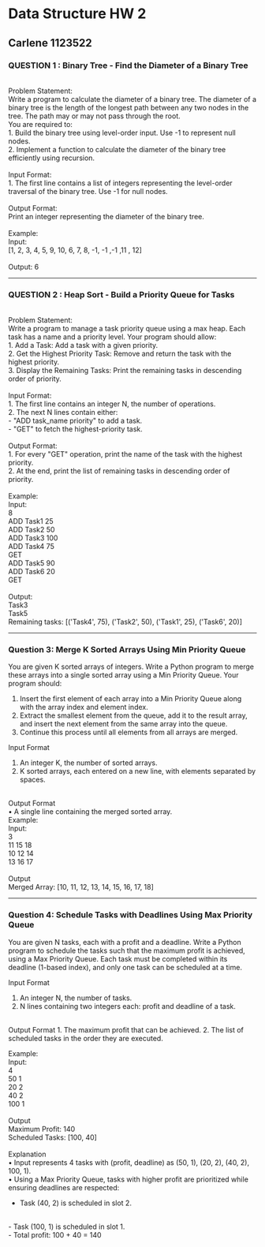 # Data Structure HW 2 
## Carlene 1123522

### QUESTION 1 : Binary Tree - Find the Diameter of a Binary Tree 
<br>
Problem Statement: 
<br>
Write a program to calculate the diameter of a binary tree. The diameter of a 
binary tree is the length of the longest path between any two nodes in the tree. 
The path may or may not pass through the root. 
<br>
You are required to:
<br>
1.  Build the binary tree using level-order input. Use -1 to represent null 
nodes. 
<br>
2.  Implement a function to calculate the diameter of the binary tree 
efficiently using recursion. 
<br> <br>
Input Format: 
<br>
1.  The first line contains a list of integers representing the level-order 
traversal of the binary tree. Use -1 for null nodes. 
<br> <br>
Output Format: 
<br>
Print an integer representing the diameter of the binary tree.
<br> <br>
Example: 
<br>
Input: 
<br>
[1, 2, 3, 4, 5, 9, 10, 6, 7, 8, -1, -1 ,-1 ,11 , 12]  
<br> <br>
Output: 6 
<br>

---

### QUESTION 2 : Heap Sort - Build a Priority Queue for Tasks
<br>
Problem Statement: 
<br>
Write a program to manage a task priority queue using a max heap. Each task 
has a name and a priority level. Your program should allow:
<br>
1.  Add a Task: Add a task with a given priority. 
<br>
2.  Get the Highest Priority Task: Remove and return the task with the 
highest priority. 
<br>
3.  Display the Remaining Tasks: Print the remaining tasks in descending 
order of priority. 
<br> <br>
Input Format: 
<br>
1.  The first line contains an integer N, the number of operations. 
<br>
2.  The next N lines contain either: 
<br>
- "ADD task_name priority" to add a task. 
<br>
- "GET" to fetch the highest-priority task. 
<br> <br>
Output Format: 
<br>
1.  For every "GET" operation, print the name of the task with the highest 
priority. 
<br>
2.  At the end, print the list of remaining tasks in descending order of 
priority.
<br> <br>
Example: 
<br>
Input:
<br>
8
<br>
ADD Task1 25
<br>
ADD Task2 50
<br>
ADD Task3 100
<br>
ADD Task4 75
<br>
GET
<br>
ADD Task5 90
<br>
ADD Task6 20
<br>
GET
<br> <br>
Output: 
<br>
Task3
<br>
Task5
<br>
Remaining tasks: [('Task4', 75), ('Task2', 50), ('Task1', 25), ('Task6', 20)]

---

### Question 3: Merge K Sorted Arrays Using Min Priority Queue 
You are given K sorted arrays of integers. Write a Python program to merge 
these arrays into a single sorted array using a Min Priority Queue. 
Your program should: 
1.  Insert the first element of each array into a Min Priority Queue along with 
the array index and element index. 
2.  Extract the smallest element from the queue, add it to the result array, and 
insert the next element from the same array into the queue. 
3.  Continue this process until all elements from all arrays are merged. 
 
Input Format 
1.  An integer K, the number of sorted arrays. 
2.  K sorted arrays, each entered on a new line, with elements separated by 
spaces.
<br>
Output Format
<br>
• A single line containing the merged sorted array. 
 <br>
Example:
<br>
Input:
<br> 
3 
<br> 
11 15 18
<br> 
10 12 14
<br> 
13 16 17 
<br> <br>
Output 
<br> 
Merged Array: [10, 11, 12, 13, 14, 15, 16, 17, 18] 

---
### Question 4: Schedule Tasks with Deadlines Using Max Priority Queue 
You are given N tasks, each with a profit and a deadline. Write a Python 
program to schedule the tasks such that the maximum profit is achieved, using a 
Max Priority Queue. 
Each task must be completed within its deadline (1-based index), and only one 
task can be scheduled at a time. 
 
Input Format 
1.  An integer N, the number of tasks. 
2.  N lines containing two integers each: profit and deadline of a task.
<br>
Output Format 
1.  The maximum profit that can be achieved. 
2.  The list of scheduled tasks in the order they are executed. 
 
Example:
<br>
Input:
<br>
4 
<br>
50 1
<br>
20 2
<br>
40 2
<br>
100 1 
<br> <br>
Output 
<br>
Maximum Profit: 140
<br>
Scheduled Tasks: [100, 40] 
<br> <br>
Explanation
<br>
• Input represents 4 tasks with (profit, deadline) as (50, 1), (20, 2), (40, 2), 
100, 1). 
<br>
• Using a Max Priority Queue, tasks with higher profit are prioritized while 
ensuring deadlines are respected: 
<br>
   - Task (40, 2) is scheduled in slot 2. 
<br>
   - Task (100, 1) is scheduled in slot 1. 
<br>
   - Total profit: 100 + 40 = 140
  
